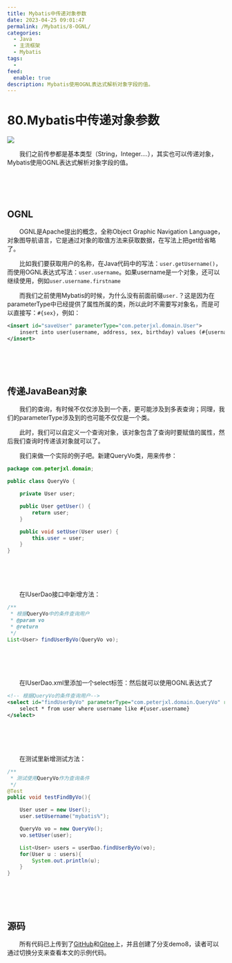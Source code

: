 ```yaml
---
title: Mybatis中传递对象参数
date: 2023-04-25 09:01:47
permalink: /Mybatis/8-OGNL/
categories:
  - Java
  - 主流框架
  - Mybatis
tags:
  - 
feed:
  enable: true
description: Mybatis使用OGNL表达式解析对象字段的值。
---
```

# 80.Mybatis中传递对象参数

![](https://image.peterjxl.com/blog/317.png)

　　我们之前传参都是基本类型（String，Integer....），其实也可以传递对象，Mybatis使用OGNL表达式解析对象字段的值。
<!-- more -->
　　‍

　　‍

## OGNL

　　OGNL是Apache提出的概念，全称Object Graphic  Navigation Language，对象图导航语言，它是通过对象的取值方法来获取数据，在写法上把get给省略了。  

　　比如我们要获取用户的名称，在Java代码中的写法：`user.getUsername()`​，而使用OGNL表达式写法：`user.username`​。如果username是一个对象，还可以继续使用，例如`user.username.firstname`​

　　而我们之前使用Mybatis的时候，为什么没有前面前缀`user.`​？这是因为在parameterType中已经提供了属性所属的类，所以此时不需要写对象名，而是可以直接写：`#{sex}`​，例如：

```xml
<insert id="saveUser" parameterType="com.peterjxl.domain.User">
    insert into user(username, address, sex, birthday) values (#{username}, #{address}, #{sex}, #{birthday})
</insert>
```

　　‍

　　‍

## 传递JavaBean对象

　　我们的查询，有时候不仅仅涉及到一个表，更可能涉及到多表查询；同理，我们的parameterType涉及到的也可能不仅仅是一个类。

　　此时，我们可以自定义一个查询对象，该对象包含了查询时要赋值的属性，然后我们查询时传递该对象就可以了。

　　我们来做一个实际的例子吧。新建QueryVo类，用来传参：

```java
package com.peterjxl.domain;

public class QueryVo {

    private User user;

    public User getUser() {
        return user;
    }

    public void setUser(User user) {
        this.user = user;
    }
}

```

　　‍

　　‍

　　在IUserDao接口中新增方法：

```java
/**
 * 根据QueryVo中的条件查询用户
 * @param vo
 * @return
 */
List<User> findUserByVo(QueryVo vo);
```

　　‍

　　‍

　　在IUserDao.xml里添加一个select标签：然后就可以使用OGNL表达式了

```xml
<!-- 根据QueryVo的条件查询用户-->
<select id="findUserByVo" parameterType="com.peterjxl.domain.QueryVo" resultType="com.peterjxl.domain.User">
    select * from user where username like #{user.username}
</select>
```

　　‍

　　‍

　　在测试里新增测试方法：

```java
/**
 * 测试使用QueryVo作为查询条件
 */
@Test
public void testFindByVo(){

    User user = new User();
    user.setUsername("mybatis%");

    QueryVo vo = new QueryVo();
    vo.setUser(user);

    List<User> users = userDao.findUserByVo(vo);
    for(User u : users){
        System.out.println(u);
    }
}
```

　　‍

　　‍

## 源码

　　所有代码已上传到了[GitHub](https://github.com/Peter-JXL/LearnMybatis)和[Gitee](https://gitee.com/peterjxl/LearnMybatis)上，并且创建了分支demo8，读者可以通过切换分支来查看本文的示例代码。

　　‍
